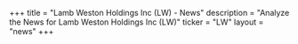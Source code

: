 +++
title = "Lamb Weston Holdings Inc (LW) - News"
description = "Analyze the News for Lamb Weston Holdings Inc (LW)"
ticker = "LW"
layout = "news"
+++

